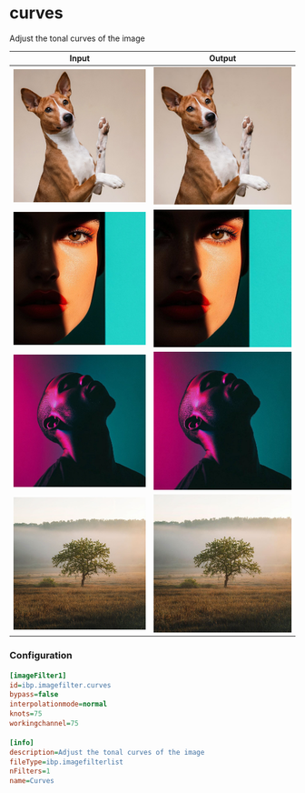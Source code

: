 # curves

Adjust the tonal curves of the image

| Input | Output |
|--------|--------|
| ![dog](../assets/img_in/dog.jpg) | ![dog_curves](../assets/img_out/dog_curves.jpg) |
| ![female](../assets/img_in/female.jpg) | ![female_curves](../assets/img_out/female_curves.jpg) |
| ![male](../assets/img_in/male.jpg) | ![male_curves](../assets/img_out/male_curves.jpg) |
| ![tree](../assets/img_in/tree.jpg) | ![tree_curves](../assets/img_out/tree_curves.jpg) |

### Configuration

```ini
[imageFilter1]
id=ibp.imagefilter.curves
bypass=false
interpolationmode=normal
knots=75
workingchannel=75

[info]
description=Adjust the tonal curves of the image
fileType=ibp.imagefilterlist
nFilters=1
name=Curves


```
